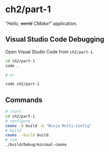 # ch2/part-1

_"Hello, ~~world~~ CMake!"_ application.

## Visual Studio Code Debugging

Open Visual Studio Code from `ch2/part-1`.

```bash
cd ch2/part-1
code .

# or

code ch2/part-1
```

## Commands

```bash
# start
cd ch2/part-1
# configure
cmake -B build -G "Ninja Multi-Config"
# build
cmake --build build
# run
./build/Debug/minimal-cmake
```
